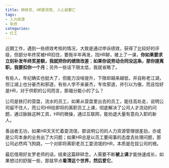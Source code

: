 ```yaml
---
title: 碎碎念, HR耍流氓, 人心就要亡
tags: 
- 人力资源
- 年终
categories:
- 打工
---
```



近期工作，遇到一些绩效考核的情况，大致是通过申诉绩效，获得了比较好的评级，但部分年终奖被HR扣住，要拖半年再发，找HR聊，被上了一课，**你如果要求立刻补发年终奖差额，我就把你的绩效改差**；**如果你说劳动合同没这条，那你提离职，我要扣你一个月**；另外一些话下限太低，我就省略了。

有些人，年纪确实也挺大了，但能力没啥提升，下限却越来越低，并自称老江湖，但江湖上也分豪杰和邪道，有些人学不来豪杰，专攻邪道，并引以为傲，而且恰好是HR，对于供职的公司而言，那福分能小的了么？

公司是铁打的营盘，流水的员工，如果从营盘里出去的员工，能往高处走，说明公司留不住人，而公司HR给即将的离职员工上课，彻底解决了公司人才流动的问题，通过脉脉这种工具，HR的微操，通过互联网，能劝退大量有意向入职的新人。

善战者无功，如果HR天天忙着耍流氓，那说明公司的人力资源管理很差劲，亦或是公司本身的业务出了大问题；如果HR总是以员工要闹事的态度去处理问题，那公司必然鸡飞狗跳，一个对即将离职老员工耍流氓的HR，本质是在拔公司的根。

最后借用好友罗老师的话，结束这篇碎碎念，人需要不断**被上课**才能快速成长，如果想过的舒服一些，那就早点**看清这个世界，然后爱它**。

